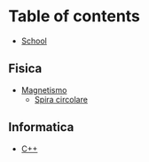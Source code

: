 # Table of contents

* [School](README.md)

## Fisica

* [Magnetismo](fisica/magnetismo/README.md)
  * [Spira circolare](fisica/magnetismo/spira-circolare.md)

## Informatica

* [C++](informatica/c++.md)

